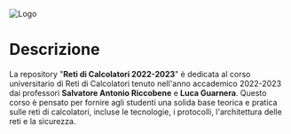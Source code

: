 ![Logo](https://images.squarespace-cdn.com/content/v1/60056c48dfad4a3649200fc0/1613294634908-3HTA3TR74HYYSNEIZSIJ/UniCT-Logo.jpg?format=1000w)


# Descrizione
La repository "**Reti di Calcolatori 2022-2023**" è dedicata al corso universitario di Reti di Calcolatori tenuto nell'anno accademico 2022-2023 dai professori **Salvatore Antonio Riccobene** e **Luca Guarnera**. Questo corso è pensato per fornire agli studenti una solida base teorica e pratica sulle reti di calcolatori, incluse le tecnologie, i protocolli, l'architettura delle reti e la sicurezza.
